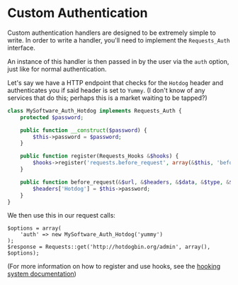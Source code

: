 Custom Authentication
=====================
Custom authentication handlers are designed to be extremely simple to write.
In order to write a handler, you'll need to implement the `Requests_Auth`
interface.

An instance of this handler is then passed in by the user via the `auth`
option, just like for normal authentication.

Let's say we have a HTTP endpoint that checks for the `Hotdog` header and
authenticates you if said header is set to `Yummy`. (I don't know of any
services that do this; perhaps this is a market waiting to be tapped?)

```php
class MySoftware_Auth_Hotdog implements Requests_Auth {
	protected $password;

	public function __construct($password) {
		$this->password = $password;
	}

	public function register(Requests_Hooks &$hooks) {
		$hooks->register('requests.before_request', array(&$this, 'before_request'));
	}

	public function before_request(&$url, &$headers, &$data, &$type, &$options) {
		$headers['Hotdog'] = $this->password;
	}
}
```

We then use this in our request calls:

```
$options = array(
	'auth' => new MySoftware_Auth_Hotdog('yummy')
);
$response = Requests::get('http://hotdogbin.org/admin', array(), $options);
```

(For more information on how to register and use hooks, see the [hooking
system documentation][hooks])

[hooks]: https://github.com/rmccue/Requests/tree/master/docs/hooks.md